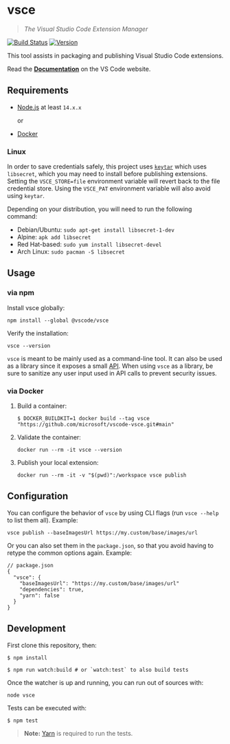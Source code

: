 # vsce

> _The Visual Studio Code Extension Manager_

[![Build Status](https://dev.azure.com/monacotools/Monaco/_apis/build/status/npm/microsoft.vscode-vsce?repoName=microsoft%2Fvscode-vsce&branchName=main)](https://dev.azure.com/monacotools/Monaco/_build/latest?definitionId=446&repoName=microsoft%2Fvscode-vsce&branchName=main)
[![Version](https://img.shields.io/npm/v/@vscode/vsce.svg)](https://npmjs.org/package/@vscode/vsce)

This tool assists in packaging and publishing Visual Studio Code extensions.

Read the [**Documentation**](https://code.visualstudio.com/api/working-with-extensions/publishing-extension) on the VS Code website.

## Requirements

- [Node.js](https://nodejs.org/en/) at least `14.x.x`

    or

- [Docker](#usage-via-docker)

### Linux

In order to save credentials safely, this project uses [`keytar`](https://www.npmjs.com/package/keytar) which uses `libsecret`, which you may need to install before publishing extensions. Setting the `VSCE_STORE=file` environment variable will revert back to the file credential store. Using the `VSCE_PAT` environment variable will also avoid using `keytar`.

Depending on your distribution, you will need to run the following command:

- Debian/Ubuntu: `sudo apt-get install libsecret-1-dev`
- Alpine: `apk add libsecret`
- Red Hat-based: `sudo yum install libsecret-devel`
- Arch Linux: `sudo pacman -S libsecret`

## Usage

### via npm

Install vsce globally:

```console
npm install --global @vscode/vsce
```

Verify the installation:

```console
vsce --version
```

`vsce` is meant to be mainly used as a command-line tool. It can also be used as a library since it exposes a small [API](https://github.com/microsoft/vscode-vsce/blob/main/src/api.ts). When using `vsce` as a library, be sure to sanitize any user input used in API calls to prevent security issues.

### via Docker

1. Build a container:

    ```console
    $ DOCKER_BUILDKIT=1 docker build --tag vsce "https://github.com/microsoft/vscode-vsce.git#main"
    ```

1. Validate the container:

    ```console
    docker run --rm -it vsce --version
    ```

1. Publish your local extension:

    ```console
    docker run --rm -it -v "$(pwd)":/workspace vsce publish
    ```

## Configuration

You can configure the behavior of `vsce` by using CLI flags (run `vsce --help` to list them all). Example:

```console
vsce publish --baseImagesUrl https://my.custom/base/images/url
```

Or you can also set them in the `package.json`, so that you avoid having to retype the common options again. Example:

```jsonc
// package.json
{
  "vsce": {
    "baseImagesUrl": "https://my.custom/base/images/url"
    "dependencies": true,
    "yarn": false
  }
}
```

## Development

First clone this repository, then:

```console
$ npm install

$ npm run watch:build # or `watch:test` to also build tests
```

Once the watcher is up and running, you can run out of sources with:

```console
node vsce
```

Tests can be executed with:

```npm
$ npm test
```

> **Note:** [Yarn](https://www.npmjs.com/package/yarn) is required to run the tests.
